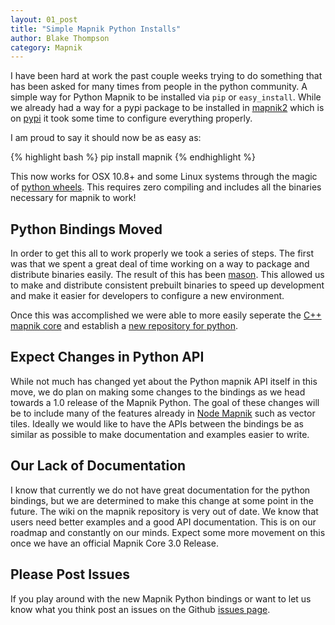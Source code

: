 ```yaml
---
layout: 01_post
title: "Simple Mapnik Python Installs"
author: Blake Thompson
category: Mapnik
---
```


I have been hard at work the past couple weeks trying to do something that has been asked for many times from people in the python community. A simple way for Python Mapnik to be installed via `pip` or `easy_install`. While we already had a way for a pypi package to be installed in [mapnik2](https://github.com/mapnik/pymapnik2) which is on [pypi](https://pypi.python.org/pypi/mapnik2) it took some time to configure everything properly.

I am proud to say it should now be as easy as:

{% highlight bash %}
pip install mapnik
{% endhighlight %}

This now works for OSX 10.8+ and some Linux systems through the magic of [python wheels](http://pythonwheels.com/). This requires zero compiling and includes all the binaries necessary for mapnik to work! 

## Python Bindings Moved

In order to get this all to work properly we took a series of steps. The first was that we spent a great deal of time working on a way to package and distribute binaries easily. The result of this has been [mason](https://github.com/mapbox/mason). This allowed us to make and distribute consistent prebuilt binaries to speed up development and make it easier for developers to configure a new environment. 

Once this was accomplished we were able to more easily seperate the [C++ mapnik core](https://github.com/mapnik/mapnik/) and establish a [new repository for python](https://github.com/mapnik/python-mapnik/).

## Expect Changes in Python API

While not much has changed yet about the Python mapnik API itself in this move, we do plan on making some changes to the bindings as we head towards a 1.0 release of the Mapnik Python. The goal of these changes will be to include many of the features already in [Node Mapnik](https://github.com/mapnik/node-mapnik/) such as vector tiles. Ideally we would like to have the APIs between the bindings be as similar as possible to make documentation and examples easier to write.

## Our Lack of Documentation

I know that currently we do not have great documentation for the python bindings, but we are determined to make this change at some point in the future. The wiki on the mapnik repository is very out of date. We know that users need better examples and a good API documentation. This is on our roadmap and constantly on our minds. Expect some more movement on this once we have an official Mapnik Core 3.0 Release.

## Please Post Issues

If you play around with the new Mapnik Python bindings or want to let us know what you think post an issues on the Github [issues page](https://github.com/mapnik/python-mapnik/issues).


